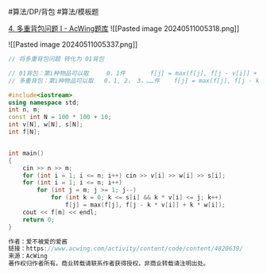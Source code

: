 

#算法/DP/背包 #算法/模板题 


[4. 多重背包问题 I - AcWing题库](https://www.acwing.com/problem/content/4/)
![[Pasted image 20240511005318.png]]


![[Pasted image 20240511005337.png]]

```cpp
// 将多重背包问题 转化为 01背包

// 01背包：第i种物品可以取     0，1件       f[j] = max(f[j], f[j - v[i]] + w[i])    分别对应取0和1
// 多重背包：第i种物品可以取   0，1, 2， 3，……件    f[j] = max(f[j], f[j - k * v[i]] + k * w[i]);

#include<iostream>
using namespace std;
int n, m;
const int N = 100 * 100 + 10;
int v[N], w[N], s[N];
int f[N];


int main()
{
    cin >> n >> m;
    for (int i = 1; i <= n; i++) cin >> v[i] >> w[i] >> s[i];
    for (int i = 1; i <= n; i++)
        for (int j = m; j >= 1; j--)
            for (int k = 0; k <= s[i] && k * v[i] <= j; k++)
                f[j] = max(f[j], f[j - k * v[i]] + k * w[i]);
    cout << f[m] << endl;
    return 0;
}

作者：爱不被爱的爱酱
链接：https://www.acwing.com/activity/content/code/content/4820639/
来源：AcWing
著作权归作者所有。商业转载请联系作者获得授权，非商业转载请注明出处。
```